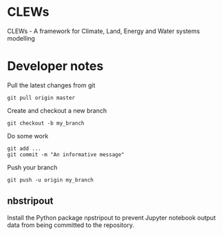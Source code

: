 # CLEWs

CLEWs - A framework for Climate, Land, Energy and Water systems modelling

# Developer notes

Pull the latest changes from git

    git pull origin master

Create and checkout a new branch

    git checkout -b my_branch

Do some work

    git add ...
    git commit -m "An informative message"

Push your branch

    git push -u origin my_branch

## nbstripout

Install the Python package npstripout to prevent Jupyter notebook output data from being
committed to the repository.